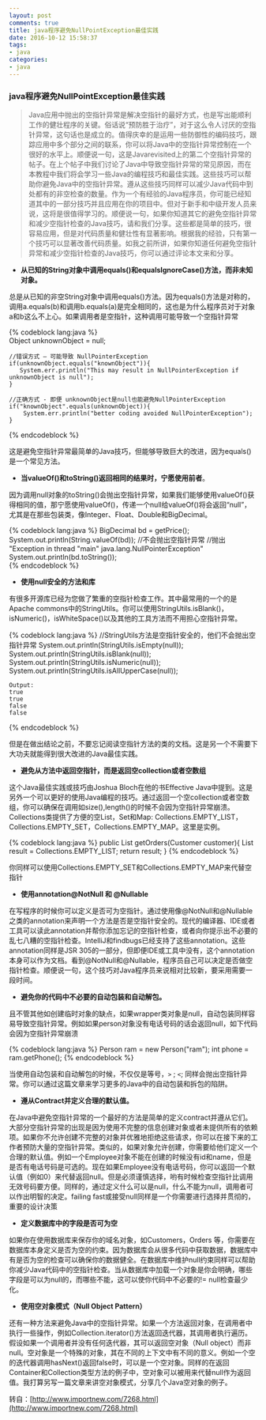 ```yaml
---
layout: post
comments: true
title: java程序避免NullPointException最佳实践
date: 2016-10-12 15:58:37
tags:
- java
categories:
- java 
---
```


### java程序避免NullPointException最佳实践

> Java应用中抛出的空指针异常是解决空指针的最好方式，也是写出能顺利工作的健壮程序的关键。俗话说“预防胜于治疗”，对于这么令人讨厌的空指针异常，这句话也是成立的。值得庆幸的是运用一些防御性的编码技巧，跟踪应用中多个部分之间的联系，你可以将Java中的空指针异常控制在一个很好的水平上。顺便说一句，这是Javarevisited上的第二个空指针异常的帖子。在上个帖子中我们讨论了Java中导致空指针异常的常见原因，而在本教程中我们将会学习一些Java的编程技巧和最佳实践。这些技巧可以帮助你避免Java中的空指针异常。遵从这些技巧同样可以减少Java代码中到处都有的非空检查的数量。作为一个有经验的Java程序员，你可能已经知道其中的一部分技巧并且应用在你的项目中。但对于新手和中级开发人员来说，这将是很值得学习的。顺便说一句，如果你知道其它的避免空指针异常和减少空指针检查的Java技巧，请和我们分享。这些都是简单的技巧，很容易应用，但是对代码质量和健壮性有显著影响。根据我的经验，只有第一个技巧可以显著改善代码质量。如我之前所讲，如果你知道任何避免空指针异常和减少空指针检查的Java技巧，你可以通过评论本文来和分享。

<!-- more -->

 - **从已知的String对象中调用equals()和equalsIgnoreCase()方法，而非未知对象。**

总是从已知的非空String对象中调用equals()方法。因为equals()方法是对称的，调用a.equals(b)和调用b.equals(a)是完全相同的，这也是为什么程序员对于对象a和b这么不上心。如果调用者是空指针，这种调用可能导致一个空指针异常
    
{% codeblock lang:java %}    
    Object unknownObject = null;
     
    //错误方式 – 可能导致 NullPointerException
    if(unknownObject.equals("knownObject")){
       System.err.println("This may result in NullPointerException if unknownObject is null");
    }
     
    //正确方式 - 即便 unknownObject是null也能避免NullPointerException
    if("knownObject".equals(unknownObject)){
        System.err.println("better coding avoided NullPointerException");
    }
{% endcodeblock %}

这是避免空指针异常最简单的Java技巧，但能够导致巨大的改进，因为equals()是一个常见方法。

 - **当valueOf()和toString()返回相同的结果时，宁愿使用前者**。

 因为调用null对象的toString()会抛出空指针异常，如果我们能够使用valueOf()获得相同的值，那宁愿使用valueOf()，传递一个null给valueOf()将会返回“null”，尤其是在那些包装类，像Integer、Float、Double和BigDecimal。
 
{% codeblock lang:java %} 
    BigDecimal bd = getPrice();
    System.out.println(String.valueOf(bd)); //不会抛出空指针异常
    //抛出 "Exception in thread "main" java.lang.NullPointerException"
    System.out.println(bd.toString());  
{% endcodeblock %}

 - **使用null安全的方法和库**
 
有很多开源库已经为您做了繁重的空指针检查工作。其中最常用的一个的是Apache commons中的StringUtils。你可以使用StringUtils.isBlank()，isNumeric()，isWhiteSpace()以及其他的工具方法而不用担心空指针异常。

{% codeblock lang:java %} 
    //StringUtils方法是空指针安全的，他们不会抛出空指针异常
    System.out.println(StringUtils.isEmpty(null));
    System.out.println(StringUtils.isBlank(null));
    System.out.println(StringUtils.isNumeric(null));
    System.out.println(StringUtils.isAllUpperCase(null));
     
    Output:
    true
    true
    false
    false
{% endcodeblock %}
    
但是在做出结论之前，不要忘记阅读空指针方法的类的文档。这是另一个不需要下大功夫就能得到很大改进的Java最佳实践。

 - **避免从方法中返回空指针，而是返回空collection或者空数组**

这个Java最佳实践或技巧由Joshua Bloch在他的书Effective Java中提到。这是另外一个可以更好的使用Java编程的技巧。通过返回一个空collection或者空数组，你可以确保在调用如size(),length()的时候不会因为空指针异常崩溃。Collections类提供了方便的空List，Set和Map: Collections.EMPTY_LIST，Collections.EMPTY_SET，Collections.EMPTY_MAP。这里是实例。

{% codeblock lang:java %} 
    public List getOrders(Customer customer){
        List result = Collections.EMPTY_LIST;
        return result;
    }
{% endcodeblock %} 
    
你同样可以使用Collections.EMPTY_SET和Collections.EMPTY_MAP来代替空指针    
     
 - **使用annotation@NotNull 和 @Nullable**    

在写程序的时候你可以定义是否可为空指针。通过使用像@NotNull和@Nullable之类的annotation来声明一个方法是否是空指针安全的。现代的编译器、IDE或者工具可以读此annotation并帮你添加忘记的空指针检查，或者向你提示出不必要的乱七八糟的空指针检查。IntelliJ和findbugs已经支持了这些annotation。这些annotation同样是JSR 305的一部分，但即便IDE或工具中没有，这个annotation本身可以作为文档。看到@NotNull和@Nullable，程序员自己可以决定是否做空指针检查。顺便说一句，这个技巧对Java程序员来说相对比较新，要采用需要一段时间。

 - **避免你的代码中不必要的自动包装和自动解包。**

且不管其他如创建临时对象的缺点，如果wrapper类对象是null，自动包装同样容易导致空指针异常。例如如果person对象没有电话号码的话会返回null，如下代码会因为空指针异常崩溃

{% codeblock lang:java %} 
    Person ram = new Person("ram");
    int phone = ram.getPhone();
{% endcodeblock %}
    
当使用自动包装和自动解包的时候，不仅仅是等号，`>` ; `<`; 同样会抛出空指针异常。你可以通过这篇文章来学习更多的Java中的自动包装和拆包的陷阱。    

- **遵从Contract并定义合理的默认值。**

在Java中避免空指针异常的一个最好的方法是简单的定义contract并遵从它们。大部分空指针异常的出现是因为使用不完整的信息创建对象或者未提供所有的依赖项。如果你不允许创建不完整的对象并优雅地拒绝这些请求，你可以在接下来的工作者预防大量的空指针异常。类似的，如果对象允许创建，你需要给他们定义一个合理的默认值。例如一个Employee对象不能在创建的时候没有id和name，但是是否有电话号码是可选的。现在如果Employee没有电话号码，你可以返回一个默认值（例如0）来代替返回null。但是必须谨慎选择，哟有时候检查空指针比调用无效号码要方便。同样的，通过定义什么可以是null，什么不能为null，调用者可以作出明智的决定。failing fast或接受null同样是一个你需要进行选择并贯彻的，重要的设计决策

 - **定义数据库中的字段是否可为空**

如果你在使用数据库来保存你的域名对象，如Customers，Orders 等，你需要在数据库本身定义是否为空的约束。因为数据库会从很多代码中获取数据，数据库中有是否为空的检查可以确保你的数据健全。在数据库中维护null约束同样可以帮助你减少Java代码中的空指针检查。当从数据库中加载一个对象是你会明确，哪些字段是可以为null的，而哪些不能，这可以使你代码中不必要的!= null检查最少化。

- **使用空对象模式（Null Object Pattern）**

还有一种方法来避免Java中的空指针异常。如果一个方法返回对象，在调用者中执行一些操作，例如Collection.iterator()方法返回迭代器，其调用者执行遍历。假设如果一个调用者并没有任何迭代器，其可以返回空对象（Null object）而非null。空对象是一个特殊的对象，其在不同的上下文中有不同的意义。例如一个空的迭代器调用hasNext()返回false时，可以是一个空对象。同样的在返回Container和Collection类型方法的例子中，空对象可以被用来代替null作为返回值。我打算另写一篇文章来讲空对象模式，分享几个Java空对象的例子。

转自：[http://www.importnew.com/7268.html](http://www.importnew.com/7268.html)                        
                    
                    
